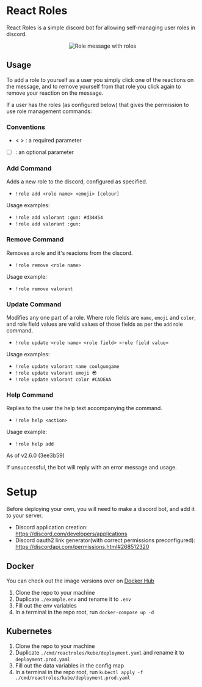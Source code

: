 # React Roles

React Roles is a simple discord bot for allowing self-managing user roles in discord.

<p align="center">
    <img src="https://user-images.githubusercontent.com/26305909/170378884-1969ed52-799a-4387-9beb-8187859c9750.png" alt="Role message with roles"/>
</p>

## Usage

To add a role to yourself as a user you simply click one of the reactions on the message, and to remove yourself from that role you click again to remove your reaction on the message.

If a user has the roles (as configured below) that gives the permission to use role management commands:

### Conventions

- < > : a required parameter
- [ ] : an optional parameter

### Add Command

Adds a new role to the discord, configured as specified.

- `!role add <role name> <emoji> [colour]`

Usage examples:

- `!role add valorant :gun: #d34454`
- `!role add valorant :gun:`

### Remove Command

Removes a role and it's reacions from the discord.

- `!role remove <role name>`

Usage example:

- `!role remove valorant`

### Update Command

Modifies any one part of a role.
Where role fields are `name`, `emoji` and `color`, and role field values are valid values of those fields as per the `add` role command.

- `!role update <role name> <role field> <role field value>`

Usage examples:

- `!role update valorant name coolgungame`
- `!role update valorant emoji 😎`
- `!role update valorant color #CADEAA`

### Help Command

Replies to the user the help text accompanying the command.

- `!role help <action>`

Usage example:

- `!role help add`

As of v2.6.0 (3ee3b59)

If unsuccessful, the bot will reply with an error message and usage.

# Setup

Before deploying your own, you will need to make a discord bot, and add it to your server.

- Discord application creation: https://discord.com/developers/applications
- Discord oauth2 link generator(with correct permissions preconfigured): https://discordapi.com/permissions.html#268512320

## Docker

You can check out the image versions over on [Docker Hub](https://hub.docker.com/repository/docker/zaptross/reactroles)

1. Clone the repo to your machine
2. Duplicate `./example.env` and rename it to `.env`
3. Fill out the env variables
4. In a terminal in the repo root, run `docker-compose up -d`

## Kubernetes

1. Clone the repo to your machine
2. Duplicate `./cmd/reactroles/kube/deployment.yaml` and rename it to `deployment.prod.yaml`
3. Fill out the data variables in the config map
4. In a terminal in the repo root, run `kubectl apply -f ./cmd/reactroles/kube/deployment.prod.yaml`
